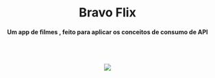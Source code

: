<h1 align='center'> Bravo Flix </h1>
<h4 align='center'> Um app de filmes , feito para aplicar os conceitos de consumo de API </h4>
<br/>
<br/>
<p align='center'>
  <img src='https://scontent.fbfh9-1.fna.fbcdn.net/v/t39.30808-6/291845603_125901196805433_5970387569158758265_n.jpg?_nc_cat=108&ccb=1-7&_nc_sid=730e14&_nc_ohc=MRs3-0L3lU8AX97yH1H&tn=ncW0kp2XEjLnhMy1&_nc_ht=scontent.fbfh9-1.fna&oh=00_AT9VhZrmkZKwlFtVkimNY_slS8S9926vZQYZv36byJbZuQ&oe=62C8B980'></img>
</p>
